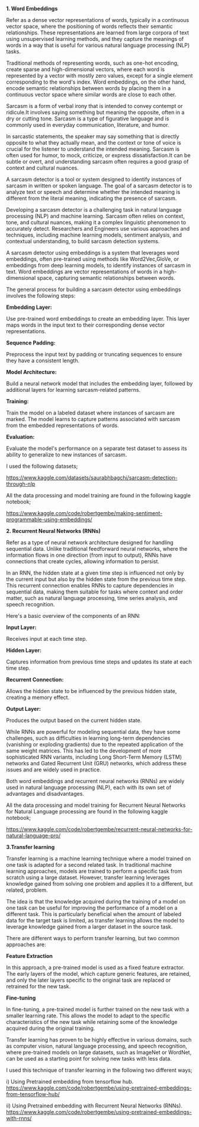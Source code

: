 **1. Word Embeddings**

Refer as a dense vector representations of words, typically in a continuous vector space, where the positioning of words reflects their semantic relationships. These representations are learned from large corpora of text using unsupervised learning methods, and they capture the meanings of words in a way that is useful for various natural language processing (NLP) tasks.

Traditional methods of representing words, such as one-hot encoding, create sparse and high-dimensional vectors, where each word is represented by a vector with mostly zero values, except for a single element corresponding to the word's index. Word embeddings, on the other hand, encode semantic relationships between words by placing them in a continuous vector space where similar words are close to each other.

Sarcasm is a form of verbal irony that is intended to convey contempt or ridicule.It involves saying something but meaning the opposite, often in a dry or cutting tone. Sarcasm is a type of figurative language and is commonly used in everyday communication, literature, and humor.

In sarcastic statements, the speaker may say something that is directly opposite to what they actually mean, and the context or tone of voice is crucial for the listener to understand the intended meaning. Sarcasm is often used for humor, to mock, criticize, or express dissatisfaction.It can be subtle or overt, and understanding sarcasm often requires a good grasp of context and cultural nuances.

A sarcasm detector is a tool or system designed to identify instances of sarcasm in written or spoken language. The goal of a sarcasm detector is to analyze text or speech and determine whether the intended meaning is different from the literal meaning, indicating the presence of sarcasm.

Developing a sarcasm detector is a challenging task in natural language processing (NLP) and machine learning. Sarcasm often relies on context, tone, and cultural nuances, making it a complex linguistic phenomenon to accurately detect. Researchers and Engineers use various approaches and techniques, including machine learning models, sentiment analysis, and contextual understanding, to build sarcasm detection systems.

A sarcasm detector using embeddings is a system that leverages word embeddings, often pre-trained using methods like Word2Vec,GloVe, or embeddings from deep learning models, to identify instances of sarcasm in text. Word embeddings are vector representations of words in a high-dimensional space, capturing semantic relationships between words.

The general process for building a sarcasm detector using embeddings involves the following steps:

**Embedding Layer:**

Use pre-trained word embeddings to create an embedding layer. This layer maps words in the input text to their corresponding dense vector representations.

**Sequence Padding:**

Preprocess the input text by padding or truncating sequences to ensure they have a consistent length.

**Model Architecture:**

Build a neural network model that includes the embedding layer, followed by additional layers for learning sarcasm-related patterns.

**Training:**

Train the model on a labeled dataset where instances of sarcasm are marked. The model learns to capture patterns associated with sarcasm from the embedded representations of words.

**Evaluation:**

Evaluate the model's performance on a separate test dataset to assess its ability to generalize to new instances of sarcasm.

I used the following datasets;

https://www.kaggle.com/datasets/saurabhbagchi/sarcasm-detection-through-nlp

All the data processing and model training are found in the following kaggle notebook;

https://www.kaggle.com/code/robertgembe/making-sentiment-programmable-using-embeddings/


**2. Recurrent Neural Networks (RNNs)**

Refer as a type of neural network architecture designed for handling sequential data. Unlike traditional feedforward neural networks, where the information flows in one direction (from input to output), RNNs have connections that create cycles, allowing information to persist.

In an RNN, the hidden state at a given time step is influenced not only by the current input but also by the hidden state from the previous time step. This recurrent connection enables RNNs to capture dependencies in sequential data, making them suitable for tasks where context and order matter, such as natural language processing, time series analysis, and speech recognition.

Here's a basic overview of the components of an RNN:

**Input Layer:**

Receives input at each time step.

**Hidden Layer:**

Captures information from previous time steps and updates its state at each time step.

**Recurrent Connection:**

Allows the hidden state to be influenced by the previous hidden state, creating a memory effect.

**Output Layer:**

Produces the output based on the current hidden state.

While RNNs are powerful for modeling sequential data, they have some challenges, such as difficulties in learning long-term dependencies (vanishing or exploding gradients) due to the repeated application of the same weight matrices. This has led to the development of more sophisticated RNN variants, including Long Short-Term Memory (LSTM) networks and Gated Recurrent Unit (GRU) networks, which address these issues and are widely used in practice.

Both word embeddings and recurrent neural networks (RNNs) are widely used in natural language processing (NLP), each with its own set of advantages and disadvantages.

All the data processing and model training for Recurrent Neural Networks for Natural Language processing are found in the following kaggle notebook;

https://www.kaggle.com/code/robertgembe/recurrent-neural-networks-for-natural-language-pro/

**3.Transfer learning**

Transfer learning is a machine learning technique where a model trained on one task is adapted for a second related task. In traditional machine learning approaches, models are trained to perform a specific task from scratch using a large dataset. However, transfer learning leverages knowledge gained from solving one problem and applies it to a different, but related, problem.

The idea is that the knowledge acquired during the training of a model on one task can be useful for improving the performance of a model on a different task. This is particularly beneficial when the amount of labeled data for the target task is limited, as transfer learning allows the model to leverage knowledge gained from a larger dataset in the source task.

There are different ways to perform transfer learning, but two common approaches are:

**Feature Extraction**

In this approach, a pre-trained model is used as a fixed feature extractor. The early layers of the model, which capture generic features, are retained, and only the later layers specific to the original task are replaced or retrained for the new task.

**Fine-tuning**

In fine-tuning, a pre-trained model is further trained on the new task with a smaller learning rate. This allows the model to adapt to the specific characteristics of the new task while retaining some of the knowledge acquired during the original training.

Transfer learning has proven to be highly effective in various domains, such as computer vision, natural language processing, and speech recognition, where pre-trained models on large datasets, such as ImageNet or WordNet, can be used as a starting point for solving new tasks with less data.

I used this technique of transfer learning in the following two different ways;

i) Using Pretrained embedding from tensorflow hub. https://www.kaggle.com/code/robertgembe/using-pretrained-embeddings-from-tensorflow-hub/

ii) Using Pretrained embedding with Recurrent Neural Networks (RNNs). https://www.kaggle.com/code/robertgembe/using-pretrained-embeddings-with-rnns/


